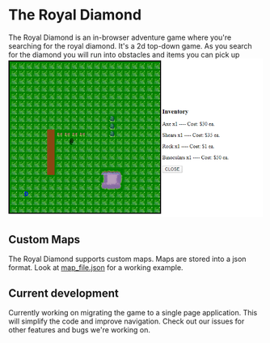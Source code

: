 # The Royal Diamond
The Royal Diamond is an in-browser adventure game where you're searching for the royal diamond. It's a 2d top-down game. As you search for the diamond you will run into obstacles and items you can pick up
![screenshot](https://raw.githubusercontent.com/geoolson/TheRoyalDiamond/master/screenshot.png "The Royal Diamond")

## Custom Maps

The Royal Diamond supports custom maps. Maps are stored into a json format. Look at [map_file.json](map_file.json) for a working example.

## Current development

Currently working on migrating the game to a single page application. This will simplify the code and improve navigation. Check out our issues for other features and bugs we're working on.
